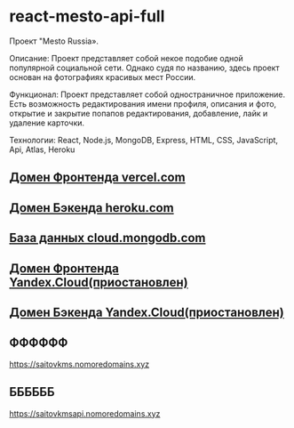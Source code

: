# react-mesto-api-full
Проект "Mesto Russia».  

Описание: Проект представляет собой некое подобие одной популярной социальной сети. Однако судя по названию, здесь проект основан на фотографиях красивых мест России.  

Функционал: Проект представляет собой одностраничное приложение. Есть возможность редактирования имени профиля, описания и фото, открытие и закрытие попапов редактирования, добавление, лайк и удаление карточки.  

Технологии: React, Node.js, MongoDB, Express, HTML, CSS, JavaScript, Api, Atlas, Heroku
  
## [Домен Фронтенда vercel.com](https://mestoherokufrontend-5t2i.vercel.app/)

## [Домен Бэкенда heroku.com](https://mestoherokubackend.herokuapp.com/)

## [База данных cloud.mongodb.com](https://cloud.mongodb.com/)





## [Домен Фронтенда Yandex.Cloud(приостановлен)](https://saitovkms.nomoredomains.xyz)


## [Домен Бэкенда Yandex.Cloud(приостановлен)](https://saitovkmsapi.nomoredomains.xyz)
  
## ФФФФФФ
https://saitovkms.nomoredomains.xyz
  
## ББББББ
https://saitovkmsapi.nomoredomains.xyz
